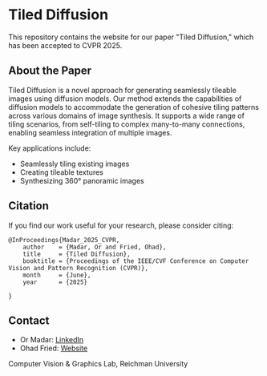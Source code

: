 # Tiled Diffusion

This repository contains the website for our paper "Tiled Diffusion," which has been accepted to CVPR 2025.

## About the Paper

Tiled Diffusion is a novel approach for generating seamlessly tileable images using diffusion models. Our method extends the capabilities of diffusion models to accommodate the generation of cohesive tiling patterns across various domains of image synthesis. It supports a wide range of tiling scenarios, from self-tiling to complex many-to-many connections, enabling seamless integration of multiple images.

Key applications include:
- Seamlessly tiling existing images
- Creating tileable textures
- Synthesizing 360° panoramic images

## Citation

If you find our work useful for your research, please consider citing:

```
@InProceedings{Madar_2025_CVPR,
    author    = {Madar, Or and Fried, Ohad},
    title     = {Tiled Diffusion},
    booktitle = {Proceedings of the IEEE/CVF Conference on Computer Vision and Pattern Recognition (CVPR)},
    month     = {June},
    year      = {2025}

}
```

## Contact

- Or Madar: [LinkedIn](https://www.linkedin.com/in/or-madar-a73bb5143/)
- Ohad Fried: [Website](https://www.ohadf.com/)

Computer Vision & Graphics Lab, Reichman University
